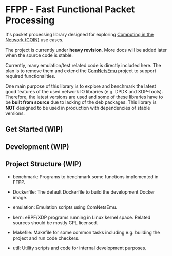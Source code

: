 # FFPP - Fast Functional Packet Processing

It's packet processing library designed for exploring [Computing in the Network (COIN)](https://datatracker.ietf.org/rg/coinrg/about/) use cases.

The project is currently under **heavy revision**. More docs will be added later when the source code is stable.

Currently, many emulation/test related code is directly included here.
The plan is to remove them and extend the [ComNetsEmu](https://github.com/stevelorenz/comnetsemu) project to support required functionalities.

One main purpose of this library is to explore and benchmark the latest good features of the used network IO libraries (e.g. DPDK and XDP-Tools).
Therefore, the latest versions are used and some of these libraries have to be **built from source** due to lacking of the deb packages.
This library is **NOT** designed to be used in production with dependencies of stable versions.

## Get Started (WIP)

## Development (WIP)

## Project Structure (WIP)

- benchmark: Programs to benchmark some functions implemented in FFPP.

- Dockerfile: The default Dockerfile to build the development Docker image.

- emulation: Emulation scripts using ComNetsEmu.

- kern: eBPF/XDP programs running in Linux kernel space. Related sources should be mostly GPL licensed.

- Makefile: Makefile for some common tasks including e.g. building the project and run code checkers.

- util: Utility scripts and code for internal development purposes.